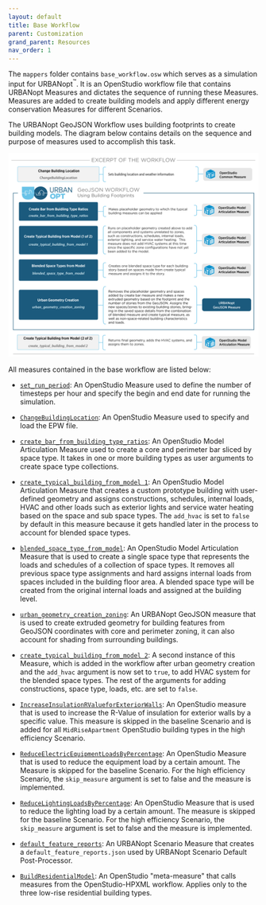 ```yaml
---
layout: default
title: Base Workflow
parent: Customization
grand_parent: Resources
nav_order: 1
---
```


The `mappers` folder contains `base_workflow.osw` which serves as a simulation input for URBANopt<sup>&trade;</sup>. It is an OpenStudio workflow file that contains URBANopt Measures and dictates the sequence of running these Measures. Measures are added to create building models and apply different energy conservation Measures for different Scenarios.

The URBANopt GeoJSON Workflow uses building footprints to create building models.  The diagram below contains details on the sequence and purpose of measures used to accomplish this task.


![urbanopt measure workflow diagram](../../doc_files/urbanopt-diagrams_measures_workflow.png)

All measures contained in the base workflow are listed below:

- [`set_run_period`](https://github.com/NREL/openstudio-common-measures-gem/tree/master/lib/measures/set_run_period): An OpenStudio Measure used to define the number of timesteps per hour and specify the begin and end date for running the simulation.

- [`ChangeBuildingLocation`](https://github.com/NREL/openstudio-common-measures-gem/tree/master/lib/measures/ChangeBuildingLocation): An OpenStudio Measure used to specify and load the EPW file.

- [`create_bar_from_building_type_ratios`](https://github.com/NREL/openstudio-model-articulation-gem/tree/master/lib/measures/create_bar_from_building_type_ratios): An OpenStudio Model Articulation Measure used to create a core and perimeter bar sliced by space type. It takes in one or more building types as user arguments to create space type collections.

- [`create_typical_building_from_model 1`](https://github.com/NREL/openstudio-model-articulation-gem/tree/master/lib/measures/create_typical_building_from_model): An OpenStudio Model Articulation Measure that creates a custom prototype building with user-defined geometry and assigns constructions, schedules, internal loads, HVAC and other loads such as exterior lights and service water heating based on the space and sub space types. The `add_hvac` is set to `false` by default in this measure because it gets handled later in the process to account for blended space types.

- [`blended_space_type_from_model`](https://github.com/NREL/openstudio-model-articulation-gem/tree/master/lib/measures/blended_space_type_from_model): An OpenStudio Model Articulation Measure that is used to create a single space type that represents the loads and schedules of a collection of space types. It removes all previous space type assignments and hard assigns internal loads from spaces included in the building floor area. A blended space type will be created from the original internal loads and assigned at the building level.

- [`urban_geometry_creation_zoning`](https://github.com/urbanopt/urbanopt-geojson-gem/tree/master/lib/measures/urban_geometry_creation_zoning):
  An URBANopt GeoJSON measure that is used to create extruded geometry for building features from
  GeoJSON coordinates with core and perimeter zoning, it can also account for shading from surrounding buildings.

- [`create_typical_building_from_model 2`](https://github.com/NREL/openstudio-model-articulation-gem/tree/master/lib/measures/create_typical_building_from_model): A second instance of this Measure, which is added in the workflow after urban geometry creation and the `add_hvac` argument is now set to `true`, to add HVAC system for the blended space types. The rest of the arguments for adding constructions, space type, loads, etc. are set to `false`.

- [`IncreaseInsulationRValueforExteriorWalls`](https://github.com/NREL/openstudio-common-measures-gem/tree/master/lib/measures/IncreaseInsulationRValueForExteriorWalls): An OpenStudio measure that is used to increase the R-Value of insulation for exterior walls by a specific value. This measure is skipped in the baseline Scenario and is added for all `MidRiseApartment` OpenStudio building types in the high efficiency Scenario.

- [`ReduceElectricEquipmentLoadsByPercentage`](https://github.com/NREL/openstudio-common-measures-gem/tree/master/lib/measures/ReduceElectricEquipmentLoadsByPercentage): An OpenStudio Measure that is used to reduce the equipment load by a certain amount. The Measure is skipped for the baseline Scenario. For the high efficiency Scenario, the `skip_measure` argument is set to false and the measure is implemented.

- [`ReduceLightingLoadsByPercentage`](https://github.com/NREL/openstudio-common-measures-gem/tree/master/lib/measures/ReduceLightingLoadsByPercentage): An OpenStudio Measure that is used to reduce the lighting load by a certain amount. The measure is skipped for the baseline Scenario. For the high efficiency Scenario, the `skip_measure` argument is set to false and the measure is implemented.

- [`default_feature_reports`](https://github.com/urbanopt/urbanopt-scenario-gem/tree/master/lib/measures/default_feature_reports): An URBANopt Scenario Measure that creates a `default_feature_reports.json` used by URBANopt Scenario Default Post-Processor.

- [`BuildResidentialModel`](https://github.com/urbanopt/urbanopt-example-geojson-project/tree/master/example_project/measures/BuildResidentialModel): An OpenStudio "meta-measure" that calls measures from the OpenStudio-HPXML workflow. Applies only to the three low-rise residential building types.
